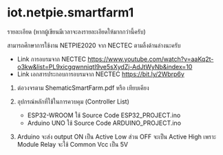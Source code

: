 # iot.netpie.smartfarm1

รายละเอียด (หากผู้เขียนมีเวลาจะลงรายละเอียดให้มากกว่านี้ครับ)

สามารถศึกษาการใช้งาน NETPIE2020 จาก NECTEC ตามลิ้งด้านล่างนะครับ
   * Link การอบรมจาก NECTEC https://www.youtube.com/watch?v=aaKq2t-o3kw&list=PL9xicgqwnniqtI9ve5sXydZj-AdJtWyNb&index=10
   * Link เอกสารประกอบการอบรมจาก NECTEC https://bit.ly/2Wbrp6y

1. ต่อวงจรตาม ShematicSmartFarm.pdf หรือ เทียบเคียง

2. อุปกรณ์หลักที่ใช้ในการควบคุม (Controller List)
   * ESP32-WROOM ใช้ Source Code ESP32_PROJECT.ino
   * Arduino UNO ใช้ Source Code ARDUINO_PROJECT.ino
  
3. Arduino จะส่ง output ON เป็น Active Low ส่วน OFF จะเป็น Active High เพราะ Module Relay จะใช้ Common Vcc เป็น 5V

